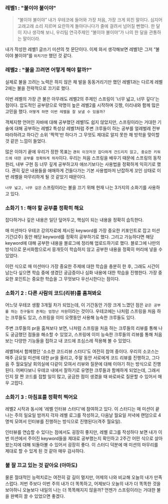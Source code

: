 ### 레벨1 : "불이야 불이야"

> “불이야 불이야”
> 내가 우테코에 들어와 가장 처음, 가장 크게 외친 말이다.
> 심지어 고래고래 소리 지르며 요란하게 돌아다니다가 줄에 걸려서 넘어질 뻔했다.
> 한 달이 지나 생각해 보니, 우리팀 연극주제인 “불이야 불이야”가 나의 한 달을 관통하는 말이더라.

내가 작성한 레벨1 글쓰기 미션의 첫 문단이다.
이제 와서 생각해보면 레벨1은 그저 “불이야 불이야”를 `외치기만` 했던 것 같다.

### 레벨2 : "불을 끄려면 어떻게 해야 할까?"

실제로 불을 끄려는 노력은 하지 않은 채 발을 동동거리기만 했던 레벨1과는 다르게
레벨2에는 불을 전략적으로 끄기로 했다.

이번 레벨의 가장 큰 불은 아무래도 레벨2의 주제인 스프링이 '너무 넓고, 너무 깊다'는 점이다.
압도적인 공부량으로 악명이 높은 레벨2를 시작하며 깃짱, 이리내와 함께 많은 고민을 했다.
`어떻게 하면 이번 레벨을 잘 보낼 수 있을까?`

객체지향 언어인 자바에 대해 공부했던 레벨1도 쉽지 않았지만,
스프링이라는 거대한 기술에 대해 공부하는 레벨2 특성상
레벨1처럼 주변 크루들이 하는 공부를 얼레벌레 전부 따라하려고 하다간
소위 '찍먹'만 하다가 그 무엇도 제대로 알지 못한 채 방학을 맞이할 것 같은 느낌이 들었다.

많은 이야기 끝에 우리가 정한 목표는
`괜히 이것저것 잡다하게 건드리지 않고, 중요한 키워드에 대한 공부를 정확하게 하자`이다.
우리는 처음 스프링을 배우기 때문에 스프링의 동작 원리, 내부 구현 등 너무 깊게 공부하고자 애쓰기보다는 사용법을 정확하게 익히기로 했다.
괜히 깊은 내용들을 애매하게 건들다가는 기본 사용법마저 난잡하게 꼬인 상태로 이번 레벨을 마무리하게 될 것 같았기 때문이다.

`너무 넓고, 너무 깊은` 스프링이라는 불을 끄기 위해 현재 나는 3가지의 소화기를 사용하고 있다.

### 소화기 1 : 해야 할 공부를 정확히 해요

잡다하거나 깊은 내용은 일단 덮어두고, 핵심이 되는 내용을 정확히 습득한다.

매 미션마다 우테코 강의자료에 제시된 keyword를 가장 중요한 키포인트로 잡고
미션 기간(2주) 동안 해당 keyword를 정확히 공부하기로 했다.
그리고 가능하다면 해당 keyword에 대해 공부한 내용을 블로그에 정리해 업로드하기로 했다.
블로그에 나만의 방식으로 문서화함으로서 뭉개듯이 학습하지 않고 공부한 내용을 정확히 머리에 넣을 수 있었다.

이런 식으로 매 미션마다 가장 중요한 주제에 대한 학습을 충분히 한 후, 그래도 시간이 남는다 싶으면
학습 중에 생겼던 궁금증이나 심화 내용에 대한 학습을 진행한다.
가장 중요한 포인트는 중요한 학습을 그 무엇보다 우선시한다는 점이다.

### 소화기 2 : 다른 사람의 코드(리뷰)를 훔쳐봐요

어느덧 우테코 생활 3개월 차가 되었는데, 이 기간동안 가장 크게 느꼈던 점은
`같은 공부를 하는 친구들의 존재는 엄청난 자원`이라는 것이다.
우테코에는 나처럼 스프링을 처음 하는 크루들도 있고, 스프링을 이미 오랫동안 사용해 능숙한 크루들도 있다.

주변 크루들의 pr을 훔쳐보다 보면,
나처럼 스프링을 처음 하는 크루들의 리뷰를 통해 나도 궁금했던 점들을 해소할 수 있었고,
스프링에 이미 능숙한 크루들의 리뷰를 통해 처음 보는 다양한 기능들을 접하고 내 코드에 조심스레 적용해 볼 수 있었다.

레벨1에서 함께했던 '소소한 코드리뷰 스터디'도 여전히 참여 중이다.
우리의 소코스는 매주 금요일 미션에 대한 pr을 올리고, 주말 동안 서로에게 코드 리뷰를 진행하고,
그다음 주 월요일날 회의실에 다같이 모여서 리뷰와 질문에 대해 이야기 하는 방식으로 진행된다.
어쩌다보니 우테코 내에서 잘하기로 유명한 크루들과 함께하게 되었는데,
그래서인지 잘 짠 코드를 접할 일이 많고, 궁금한 점이 생겼을 때 바로바로 질문할 수 있어서 매우 고맙다.

### 소화기 3 : 마침표를 정확히 찍어요

레벨2 시작과 동시에 '레벨 인터뷰 스터디'에 참여하고 있다.
이 스터디는 매 미션이 끝나는 주의 일요일 밤까지 각자 레벨 로그를 작성하고,
다음날 월요일 저녁에 랜덤으로 4명씩 모여서 인터뷰를 진행하는 방식으로 진행된다(격주 월요일).

인터뷰를 연습할 수 있다는 점에서도 굉장히 좋지만,
레벨 로그를 작성하다 보면 내가 이번 미션에서 주어진 keyword들을 제대로 공부했는지 확인하고
2주간 어떤 식으로 살아왔는지에 대해 되돌아볼 수 있어서 굉장히 좋다.
이 스터디 덕분에 매 미션의 마무리를 제대로 할 수 있게 된 것 같아 매우 감사하다.

### 불 잘 끄고 있는 것 같아요 (아마도)

물론 절대적인 능력치로는 여전히 갈 길이 멀지만,
어제의 나와 비교해 오늘의 내가 만족스럽다.
저번 주보다 이번 주의 내가 더 똑똑하고, 어제보다 오늘의 내가 더 똑똑한 것을 보아하니
오늘보다 내일의 나는 더 똑똑해지지 않을까?
언젠가 스프링이라는 거대한 불을 완벽히 끌 수 있었으면 좋겠다.
